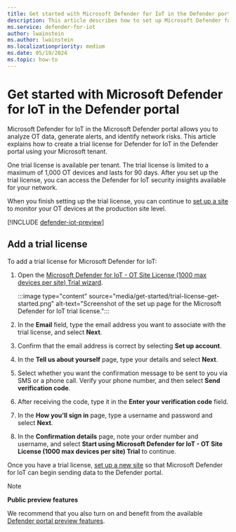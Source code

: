 ```yaml
---
title: Get started with Microsoft Defender for IoT in the Defender portal
description: This article describes how to set up Microsoft Defender for IoT in the Defender portal.
ms.service: defender-for-iot
author: lwainstein
ms.author: lwainstein
ms.localizationpriority: medium
ms.date: 05/19/2024
ms.topic: how-to
---
```


# Get started with Microsoft Defender for IoT in the Defender portal

Microsoft Defender for IoT in the Microsoft Defender portal allows you to analyze OT data, generate alerts, and identify network risks. This article explains how to create a trial license for Defender for IoT in the Defender portal using your Microsoft tenant.

One trial license is available per tenant. The trial license is limited to a maximum of 1,000 OT devices and lasts for 90 days. After you set up the trial license, you can access the Defender for IoT security insights available for your network.

When you finish setting up the trial license, you can continue to [set up a site](set-up-sites.md) to monitor your OT devices at the production site level.

[!INCLUDE [defender-iot-preview](../includes//defender-for-iot-defender-public-preview.md)]

## Add a trial license

To add a trial license for Microsoft Defender for IoT:

1. Open the [Microsoft Defender for IoT - OT Site License (1000 max devices per site) Trial wizard](https://signup.microsoft.com/get-started/signup?products=d2bdd05f-4856-4569-8474-2f9ec298923b).

    :::image type="content" source="media/get-started/trial-license-get-started.png" alt-text="Screenshot of the set up page for the Microsoft Defender for IoT trial license.":::

1. In the **Email** field, type the email address you want to associate with the trial license, and select **Next**.

1. Confirm that the email address is correct by selecting **Set up account**.

1. In the **Tell us about yourself** page, type your details and select **Next**.

1. Select whether you want the confirmation message to be sent to you via SMS or a phone call. Verify your phone number, and then select **Send verification code**.

1. After receiving the code, type it in the **Enter your verification code** field.

1. In the **How you'll sign in** page, type a username and password and select **Next**.

1. In the **Confirmation details** page, note your order number and username, and select **Start using Microsoft Defender for IoT - OT Site License (1000 max devices per site) Trial** to continue.

Once you have a trial license, [set up a new site](set-up-sites.md) so that Microsoft Defender for IoT can begin sending data to the Defender portal.

>[!Note]
>**Public preview features**
>
>We recommend that you also turn on and benefit from the available [Defender portal preview features](/defender-xdr/preview#turn-on-preview-features).
